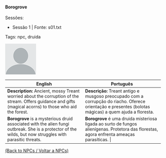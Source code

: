 
#### Borogrove

Sessões:  
- Sessão 1 | Fonte: s01.txt

Tags: npc, druida

![Borogrove](blank.png)

| English                                                                                                                                                    | Português                                                                                                                                              |
| ---------------------------------------------------------------------------------------------------------------------------------------------------------- | ------------------------------------------------------------------------------------------------------------------------------------------------------ |
| **Description:** Ancient, mossy Treant worried about the corruption of the stream. Offers guidance and gifts (magical acorns) to those who aid the forest. | **Descrição:** Treant antigo e musgoso preocupado com a corrupção do riacho. Oferece orientação e presentes (bolotas mágicas) a quem ajuda a floresta. |
| **Borogrove** is a mysterious druid associated with the alien fungi outbreak. She is a protector of the wilds, but now struggles with parasitic threats.   | **Borogrove** é uma druida misteriosa ligada ao surto de fungos alienígenas. Protetora das florestas, agora enfrenta ameaças parasíticas. \|           |


[(Back to NPCs / Voltar a NPCs)](npcs_list.md)



















